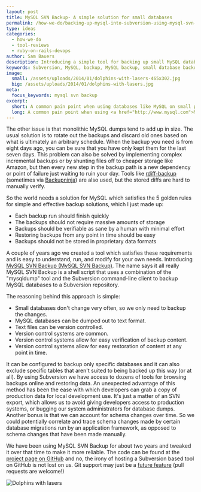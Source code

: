```yaml
---
layout: post
title: MySQL SVN Backup- A simple solution for small databases
permalink: /how-we-do/backing-up-mysql-into-subversion-using-mysql-svn-backup/
type: ideas
categories:
  - how-we-do
  - tool-reviews
  - ruby-on-rails-devops
author: Sam Bauers
description: Introducing a simple tool for backing up small MySQL databases to Subversion. The open source script MySQL SVN Backup. Now featuring dolphins with lasers.
keywords: Subversion, MySQL, backup, MySQL backup, small database backup, dolphin with lasers
image:
  small: /assets/uploads/2014/01/dolphins-with-lasers-465x302.jpg
  big: /assets/uploads/2014/01/dolphins-with-lasers.jpg
meta:
  focus_keywords: mysql svn backup
excerpt:
  short: A common pain point when using databases like MySQL on small projects is a simple way of managing backups. Here is a solution we've created.
  long: A common pain point when using <a href="http://www.mysql.com">MySQL</a> <a href="https://mariadb.org">and</a> <a href="http://www.percona.com/software">friends</a> is managing backups. Generally the solutions on offer are focused on huge databases and are overly complex or time-consuming to setup. For small databases - like a database behind a content managed website - the overhead of setting up and maintaining MySQL backups can be disproportionate.
---
```


The other issue is that monolithic MySQL dumps tend to add up in size. The usual solution is to rotate out the backups and discard old ones based on what is ultimately an arbitrary schedule. When the backup you need is from eight days ago, you can be sure that you have only kept them for the last seven days. This problem can also be solved by implementing complex incremental backups or by shunting files off to cheaper storage like Amazon, but then every new step in the backup path is a new dependency or point of failure just waiting to ruin your day. Tools like [rdiff-backup](http://www.nongnu.org/rdiff-backup/) (sometimes via [Backupninja](https://labs.riseup.net/code/projects/backupninja)) are also used, but the stored diffs are hard to manually verify.

So the world needs a solution for MySQL which satisfies the 5 golden rules for simple and effective backup solutions, which I just made up:

* Each backup run should finish quickly
* The backups should not require massive amounts of storage
* Backups should be verifiable as sane by a human with minimal effort
* Restoring backups from any point in time should be easy
* Backups should not be stored in proprietary data formats

A couple of years ago we created a tool which satisfies these requirements and is easy to understand, run, and modify for your own needs. Introducing [MySQL SVN Backup (MySQL SVN Backup)](http://mysql-svn-backup.redant.com.au). The name says it all really MySQL SVN Backup is a shell script that uses a combination of the "mysqldump" tool and the Subversion command-line client to backup MySQL databases to a Subversion repository.

The reasoning behind this approach is simple:

* Small databases don't change very often, so we only need to backup the changes.
* MySQL databases can be dumped out to text format.
* Text files can be version controlled.
* Version control systems are common.
* Version control systems allow for easy verification of backup content.
* Version control systems allow for easy restoration of content at any point in time.

It can be configured to backup only specific databases and it can also exclude specific tables that aren't suited to being backed up this way (or at all). By using Subversion we have access to dozens of tools for browsing backups online and restoring data. An unexpected advantage of this method has been the ease with which developers can grab a copy of production data for local development use. It's just a matter of an SVN export, which allows us to avoid giving developers access to production systems, or bugging our system administrators for database dumps. Another bonus is that we can account for schema changes over time. So we could potentially correlate and trace schema changes made by certain database migrations run by an application framework, as opposed to schema changes that have been made manually.

We have been using MySQL SVN Backup for about two years and tweaked it over that time to make it more reliable. The code can be found at the [project page on GitHub](https://github.com/red-ant/mysql-svn-backup) and no, the irony of hosting a Subversion based tool on GitHub is not lost on us. Git support may just be a [future feature](https://github.com/red-ant/mysql-svn-backup/issues/1) (pull requests are welcome!)

![Dolphins with lasers](/assets/uploads/2014/01/dolphins-with-lasers.jpg)
